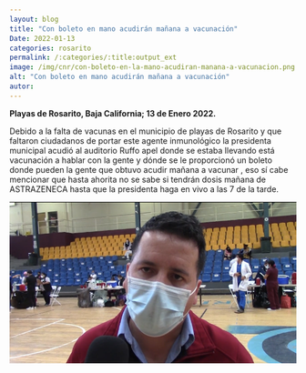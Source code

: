 ```yaml
---
layout: blog
title: "Con boleto en mano acudirán mañana a vacunación"
Date: 2022-01-13
categories: rosarito
permalink: /:categories/:title:output_ext
image: /img/cnr/con-boleto-en-la-mano-acudiran-manana-a-vacunacion.png
alt: "Con boleto en mano acudirán mañana a vacunación"
autor:
---
```


**Playas de Rosarito, Baja California; 13 de Enero 2022.** 

Debido a la falta de vacunas en el municipio de playas de Rosarito y que faltaron ciudadanos de portar este agente inmunológico la presidenta municipal acudió al auditorio Ruffo apel donde se estaba llevando está vacunación a hablar con la gente y dónde se le proporcionó un boleto donde pueden la gente que obtuvo acudir mañana a vacunar , eso sí cabe mencionar que hasta ahorita no se sabe si tendrán dosis mañana de ASTRAZENECA hasta que la presidenta haga en vivo a las 7 de la tarde. 
<div id="carouselExampleSlidesOnly" class="carousel slide" data-ride="carousel">
  <div class="carousel-inner">
    <div class="carousel-item active">
       <img class="d-block w-100" src="/img/cnr/con-boleto-en-la-mano-acudiran-manana-a-vacunacion.png" loading="lazy"  alt="Con boleto en mano acudirán mañana a vacunación">
    </div>
  </div>
</div>